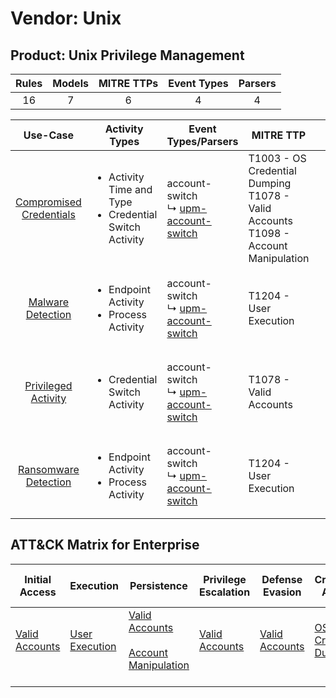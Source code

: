Vendor: Unix
============
Product: Unix Privilege Management
----------------------------------
| Rules | Models | MITRE TTPs | Event Types | Parsers |
|:-----:|:------:|:----------:|:-----------:|:-------:|
|  16   |   7    |     6      |      4      |    4    |

|                                 Use-Case                                  | Activity Types                                                               | Event Types/Parsers                                                                            | MITRE TTP                                                                                   | Content                                             |
|:-------------------------------------------------------------------------:| ---------------------------------------------------------------------------- | ---------------------------------------------------------------------------------------------- | ------------------------------------------------------------------------------------------- | --------------------------------------------------- |
| [Compromised Credentials](../UseCases/usecase_compromised_credentials.md) | <ul><li>Activity Time  and Type</li><li>Credential Switch Activity</li></ul> |  account-switch<br> ↳ [upm-account-switch](../Parsers/parserContent_upm-account-switch.md)<br> | T1003 - OS Credential Dumping<br>T1078 - Valid Accounts<br>T1098 - Account Manipulation<br> | <ul><li>6 Rules</li></ul><ul><li>4 Models</li></ul> |
|       [Malware Detection](../UseCases/usecase_malware_detection.md)       | <ul><li>Endpoint Activity</li><li>Process Activity</li></ul>                 |  account-switch<br> ↳ [upm-account-switch](../Parsers/parserContent_upm-account-switch.md)<br> | T1204 - User Execution<br>                                                                  | <ul><li>4 Rules</li></ul><ul><li>1 Models</li></ul> |
|     [Privileged Activity](../UseCases/usecase_privileged_activity.md)     | <ul><li>Credential Switch Activity</li></ul>                                 |  account-switch<br> ↳ [upm-account-switch](../Parsers/parserContent_upm-account-switch.md)<br> | T1078 - Valid Accounts<br>                                                                  | <ul><li>2 Rules</li></ul><ul><li>1 Models</li></ul> |
|    [Ransomware Detection](../UseCases/usecase_ransomware_detection.md)    | <ul><li>Endpoint Activity</li><li>Process Activity</li></ul>                 |  account-switch<br> ↳ [upm-account-switch](../Parsers/parserContent_upm-account-switch.md)<br> | T1204 - User Execution<br>                                                                  | <ul><li>4 Rules</li></ul><ul><li>1 Models</li></ul> |

ATT&CK Matrix for Enterprise
----------------------------
| Initial Access                                                      | Execution                                                           | Persistence                                                                                                                                  | Privilege Escalation                                                | Defense Evasion                                                     | Credential Access                                                          | Discovery | Lateral Movement | Collection | Command and Control | Exfiltration | Impact |
| ------------------------------------------------------------------- | ------------------------------------------------------------------- | -------------------------------------------------------------------------------------------------------------------------------------------- | ------------------------------------------------------------------- | ------------------------------------------------------------------- | -------------------------------------------------------------------------- | --------- | ---------------- | ---------- | ------------------- | ------------ | ------ |
| [Valid Accounts](https://attack.mitre.org/techniques/T1078)<br><br> | [User Execution](https://attack.mitre.org/techniques/T1204)<br><br> | [Valid Accounts](https://attack.mitre.org/techniques/T1078)<br><br>[Account Manipulation](https://attack.mitre.org/techniques/T1098)<br><br> | [Valid Accounts](https://attack.mitre.org/techniques/T1078)<br><br> | [Valid Accounts](https://attack.mitre.org/techniques/T1078)<br><br> | [OS Credential Dumping](https://attack.mitre.org/techniques/T1003)<br><br> |           |                  |            |                     |              |        |